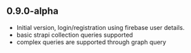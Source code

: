 ## 0.9.0-alpha

- Initial version, login/registration using firebase user details.
- basic strapi collection queries supported
- complex queries are supported through graph query
